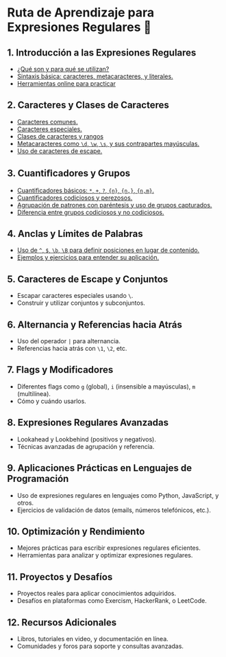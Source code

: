 # Ruta de Aprendizaje para Expresiones Regulares 🚀

## 1. Introducción a las Expresiones Regulares
   - [¿Qué son y para qué se utilizan?](./temario/01-introduccion/definicion_y_proposito.md)
   - [Sintaxis básica: caracteres, metacaracteres, y literales.](./temario/01-introduccion/sintaxis_basica.md)
   - [Herramientas online para practicar](./temario/01-introduccion/herramientas.md)

## 2. Caracteres y Clases de Caracteres
   - [Caracteres comunes.](./temario/02-caracteres-y-clases/caracteres-comunes-y-especiales.md#caracteres-comunes)
   - [Caracteres especiales.](./temario/02-caracteres-y-clases/caracteres-comunes-y-especiales.md#caracteres-especiales-o-metacaracteres)
   - [Clases de caracteres y rangos](./temario/02-caracteres-y-clases/caracteres-comunes-y-especiales.md#clases-de-caracteres-y-rangos)
   - [Metacaracteres como `\d`, `\w`, `\s`, y sus contrapartes mayúsculas.](./temario/02-caracteres-y-clases/caracteres-comunes-y-especiales.md#secuencias-especiales)
   - [Uso de caracteres de escape.](./temario/02-caracteres-y-clases/caracteres-comunes-y-especiales.md#uso-de-caracteres-de-escape)


## 3. Cuantiﬁcadores y Grupos
   - [Cuantificadores básicos: `*`, `+`, `?`, `{n}`, `{n,}`, `{n,m}`.](./temario/03-cuantificadores-y-grupos/cuantificadores.md)
   - [Cuantificadores codiciosos y perezosos.](./temario/03-cuantificadores-y-grupos/cuantificadores.md#cuantificadores-perezosos-y-codiciosos)
   - [Agrupación de patrones con paréntesis y uso de grupos capturados.](./temario/03-cuantificadores-y-grupos/grupos.md)
   - [Diferencia entre grupos codiciosos y no codiciosos.](./temario/03-cuantificadores-y-grupos/grupos.md)

## 4. Anclas y Límites de Palabras
   - [Uso de `^`, `$`, `\b`, `\B` para definir posiciones en lugar de contenido.](./temario/04-anclas-y-limites/anclas-y-limites.md)
   - [Ejemplos y ejercicios para entender su aplicación.](./temario/04-anclas-y-limites/anclas-y-limites.md#aplicaciones-prácticas)

## 5. Caracteres de Escape y Conjuntos
   - Escapar caracteres especiales usando `\`.
   - Construir y utilizar conjuntos y subconjuntos.

## 6. Alternancia y Referencias hacia Atrás
   - Uso del operador `|` para alternancia.
   - Referencias hacia atrás con `\1`, `\2`, etc.

## 7. Flags y Modificadores
   - Diferentes flags como `g` (global), `i` (insensible a mayúsculas), `m` (multilínea).
   - Cómo y cuándo usarlos.

## 8. Expresiones Regulares Avanzadas
   - Lookahead y Lookbehind (positivos y negativos).
   - Técnicas avanzadas de agrupación y referencia.

## 9. Aplicaciones Prácticas en Lenguajes de Programación
   - Uso de expresiones regulares en lenguajes como Python, JavaScript, y otros.
   - Ejercicios de validación de datos (emails, números telefónicos, etc.).

## 10. Optimización y Rendimiento
   - Mejores prácticas para escribir expresiones regulares eficientes.
   - Herramientas para analizar y optimizar expresiones regulares.

## 11. Proyectos y Desafíos
   - Proyectos reales para aplicar conocimientos adquiridos.
   - Desafíos en plataformas como Exercism, HackerRank, o LeetCode.

## 12. Recursos Adicionales
   - Libros, tutoriales en video, y documentación en línea.
   - Comunidades y foros para soporte y consultas avanzadas.
